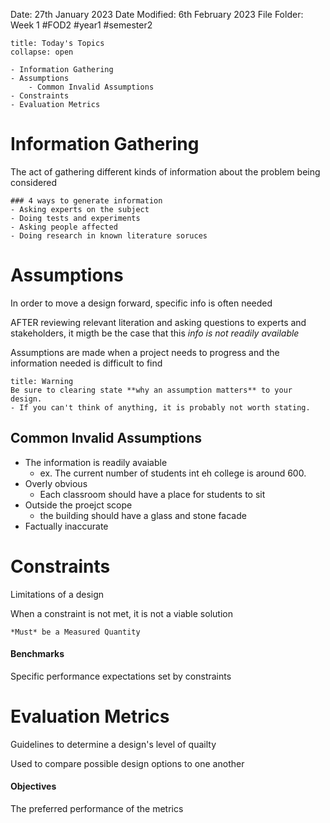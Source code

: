 Date: 27th January 2023
Date Modified: 6th February 2023
File Folder: Week 1
#FOD2  #year1 #semester2

```ad-abstract
title: Today's Topics
collapse: open

- Information Gathering
- Assumptions
	- Common Invalid Assumptions
- Constraints
- Evaluation Metrics

```

# Information Gathering

The act of gathering different kinds of information about the problem being considered

```ad-important
### 4 ways to generate information
- Asking experts on the subject
- Doing tests and experiments
- Asking people affected
- Doing research in known literature soruces
```

# Assumptions

In order to move a design forward, specific info is often needed

AFTER reviewing relevant literation and asking questions to experts and stakeholders, it migth be the case that this *info is not readily available*

Assumptions are made when a project needs to progress and the  information needed is difficult to find

```ad-danger
title: Warning
Be sure to clearing state **why an assumption matters** to your design.
- If you can't think of anything, it is probably not worth stating.
```

## Common Invalid Assumptions

- The information is readily avaiable
	- ex. The current number of students int eh college is around 600.
- Overly obvious
	- Each classroom should have a place for students to sit
- Outside the proejct scope
	- the building should have a glass and stone facade
- Factually inaccurate

# Constraints

Limitations of a design

When a constraint is not met, it is not a viable solution

```ad-note
*Must* be a Measured Quantity
```

#### Benchmarks

Specific performance expectations set by constraints

# Evaluation Metrics

Guidelines to determine a design's level of quailty

Used to compare possible design options to one another

#### Objectives

The preferred performance of the metrics